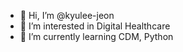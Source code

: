 - 👋 Hi, I’m @kyulee-jeon
- 👀 I’m interested in Digital Healthcare
- 🌱 I’m currently learning CDM, Python

<!---
kyulee-jeon/kyulee-jeon is a ✨ special ✨ repository because its `README.md` (this file) appears on your GitHub profile.
You can click the Preview link to take a look at your changes.
--->
